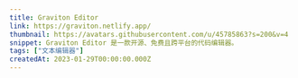 ```yaml
---
title: Graviton Editor
link: https://graviton.netlify.app/
thumbnail: https://avatars.githubusercontent.com/u/45785863?s=200&v=4
snippet: Graviton Editor 是一款开源、免费且跨平台的代码编辑器。
tags: ["文本编辑器"]
createdAt: 2023-01-29T00:00:00.000Z
---
```

